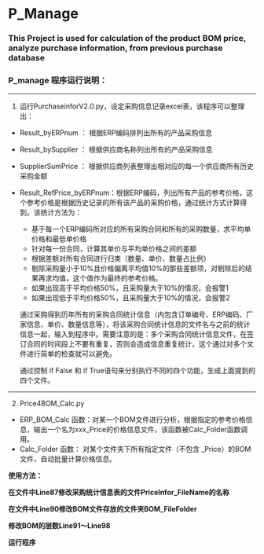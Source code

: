 # P_Manage
### This Project is used for calculation of the product BOM price, analyze purchase information, from previous purchase database

### P_manage 程序运行说明：
***
1. 运行PurchaseinforV2.0.py，设定采购信息记录excel表，该程序可以整理出：
  - Result_byERPnum ： 根据ERP编码排列出所有的产品采购信息
  - Result_bySupplier ： 根据供应商名称列出所有的产品采购信息
  - SupplierSumPrice ： 根据供应商列表整理出相对应的每一个供应商所有历史采购金额
  - Result_RefPrice_byERPnum：根据ERP编码，列出所有产品的参考价格，这个参考价格是根据历史记录的所有该产品的采购价格，通过统计方式计算得到。该统计方法为：
      - 基于每一个ERP编码所对应的所有采购合同和所有的采购数量，求平均单价格和最低单价格
      - 针对每一份合同，计算其单价与平均单价格之间的差额
      - 根据差额对所有合同进行归类（数量、单价、数量占比例）
      - 剔除采购量小于10%且价格偏离平均值10%的那些差额项，对剔除后的结果再求均值，这个值作为最终的参考价格。
      - 如果出现高于平均价格50%，且采购量大于10%的情况，会报警1
      - 如果出现低于平均价格50%，且采购量大于10%的情况，会报警2

    通过采购得到历年所有的采购合同统计信息（内包含订单编号、ERP编码、厂家信息、单价、数量信息等），将该采购合同统计信息的文件名与之前的统计信息一起，输入到程序中。需要注意的是：多个采购合同统计信息文件，在签订合同的时间段上不要有重复，否则会造成信息重复统计，这个通过对多个文件进行简单的检查就可以避免。

    通过控制 if False 和 if True语句来分别执行不同的四个功能，生成上面提到的四个文件。
***
2. Price4BOM_Calc.py
  - ERP_BOM_Calc 函数：对某一个BOM文件进行分析，根据指定的参考价格信息，输出一个名为xxx_Price的价格信息文件，该函数被Calc_Folder函数调用。
  - Calc_Folder 函数： 对某个文件夹下所有指定文件（不包含 _Price）的BOM文件，自动批量计算价格信息。
  
  **使用方法：**
  
  **在文件中Line87修改采购统计信息表的文件PriceInfor_FileName的名称**
  
  **在文件中Line90修改BOM文件存放的文件夹BOM_FileFolder**
  
  **修改BOM的层数Line91～Line98**
  
  **运行程序**
